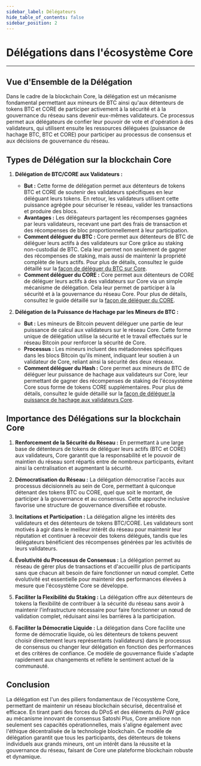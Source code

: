 ```yaml
---
sidebar_label: Délégateurs
hide_table_of_contents: false
sidebar_position: 2
---
```


# Délégations dans l'écosystème Core

---

## Vue d'Ensemble de la Délégation

Dans le cadre de la blockchain Core, la délégation est un mécanisme fondamental permettant aux mineurs de BTC ainsi qu'aux détenteurs de tokens BTC et CORE de participer activement à la sécurité et à la gouvernance du réseau sans devenir eux-mêmes validateurs. Ce processus permet aux délégateurs de confier leur pouvoir de vote et d'opération à des validateurs, qui utilisent ensuite les ressources déléguées (puissance de hachage BTC, BTC et CORE) pour participer au processus de consensus et aux décisions de gouvernance du réseau.

## Types de Délégation sur la blockchain Core

1. **Délégation de BTC/CORE aux Validateurs :**

   - **But :** Cette forme de délégation permet aux détenteurs de tokens BTC et CORE de soutenir des validateurs spécifiques en leur déléguant leurs tokens. En retour, les validateurs utilisent cette puissance agrégée pour sécuriser le réseau, valider les transactions et produire des blocs.
   - **Avantages :** Les délégateurs partagent les récompenses gagnées par leurs validateurs, recevant une part des frais de transaction et des récompenses de bloc proportionnellement à leur participation.
   - **Comment déléguer du BTC :** Core permet aux détenteurs de BTC de déléguer leurs actifs à des validateurs sur Core grâce au staking non-custodial de BTC. Cela leur permet non seulement de gagner des récompenses de staking, mais aussi de maintenir la propriété complète de leurs actifs. Pour plus de détails, consultez le guide détaillé sur la [façon de déléguer du BTC sur Core](../Learn/products/btc-staking/stake-btc-guide.md).
   - **Comment déléguer du CORE :** Core permet aux détenteurs de CORE de déléguer leurs actifs à des validateurs sur Core via un simple mécanisme de délégation. Cela leur permet de participer à la sécurité et à la gouvernance du réseau Core. Pour plus de détails, consultez le guide détaillé sur la [façon de déléguer du CORE](./delegating-core.md).

2. **Délégation de la Puissance de Hachage par les Mineurs de BTC :**

   - **But :** Les mineurs de Bitcoin peuvent déléguer une partie de leur puissance de calcul aux validateurs sur le réseau Core. Cette forme unique de délégation utilise la sécurité et le travail effectués sur le réseau Bitcoin pour renforcer la sécurité de Core.
   - **Processus :** Les mineurs incluent des métadonnées spécifiques dans les blocs Bitcoin qu'ils minent, indiquant leur soutien à un validateur de Core, reliant ainsi la sécurité des deux réseaux.
   - **Comment déléguer du Hash :** Core permet aux mineurs de BTC de déléguer leur puissance de hachage aux validateurs sur Core, leur permettant de gagner des récompenses de staking de l'écosystème Core sous forme de tokens CORE supplémentaires. Pour plus de détails, consultez le guide détaillé sur la [façon de déléguer la puissance de hachage aux validateurs Core](./delegating-hash.md).

## Importance des Délégations sur la blockchain Core

1. **Renforcement de la Sécurité du Réseau :** En permettant à une large base de détenteurs de tokens de déléguer leurs actifs (BTC et CORE) aux validateurs, Core garantit que la responsabilité et le pouvoir de maintien du réseau sont répartis entre de nombreux participants, évitant ainsi la centralisation et augmentant la sécurité.

2. **Démocratisation du Réseau :** La délégation démocratise l'accès aux processus décisionnels au sein de Core, permettant à quiconque détenant des tokens BTC ou CORE, quel que soit le montant, de participer à la gouvernance et au consensus. Cette approche inclusive favorise une structure de gouvernance diversifiée et robuste.

3. **Incitations et Participation :** La délégation aligne les intérêts des validateurs et des détenteurs de tokens BTC/CORE. Les validateurs sont motivés à agir dans le meilleur intérêt du réseau pour maintenir leur réputation et continuer à recevoir des tokens délégués, tandis que les délégateurs bénéficient des récompenses générées par les activités de leurs validateurs.

4. **Évolutivité du Processus de Consensus :** La délégation permet au réseau de gérer plus de transactions et d'accueillir plus de participants sans que chacun ait besoin de faire fonctionner un nœud complet. Cette évolutivité est essentielle pour maintenir des performances élevées à mesure que l'écosystème Core se développe.

5. **Faciliter la Flexibilité du Staking :** La délégation offre aux détenteurs de tokens la flexibilité de contribuer à la sécurité du réseau sans avoir à maintenir l'infrastructure nécessaire pour faire fonctionner un nœud de validation complet, réduisant ainsi les barrières à la participation.

6. **Faciliter la Démocratie Liquide :** La délégation dans Core facilite une forme de démocratie liquide, où les détenteurs de tokens peuvent choisir directement leurs représentants (validateurs) dans le processus de consensus ou changer leur délégation en fonction des performances et des critères de confiance. Ce modèle de gouvernance fluide s'adapte rapidement aux changements et reflète le sentiment actuel de la communauté.

## Conclusion

La délégation est l'un des piliers fondamentaux de l'écosystème Core, permettant de maintenir un réseau blockchain sécurisé, décentralisé et efficace. En tirant parti des forces du DPoS et des éléments du PoW grâce au mécanisme innovant de consensus Satoshi Plus, Core améliore non seulement ses capacités opérationnelles, mais s'aligne également avec l'éthique décentralisée de la technologie blockchain. Ce modèle de délégation garantit que tous les participants, des détenteurs de tokens individuels aux grands mineurs, ont un intérêt dans la réussite et la gouvernance du réseau, faisant de Core une plateforme blockchain robuste et dynamique.
